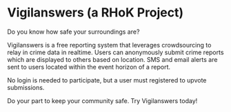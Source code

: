 Vigilanswers (a RHoK Project)
=============

Do you know how safe your surroundings are?

Vigilanswers is a free reporting system that leverages crowdsourcing to relay in crime data in realtime. Users can anonymously submit crime reports which are displayed to others based on location. SMS and email alerts are sent to users located within the event horizon of a report.

No login is needed to participate, but a user must registered to upvote submissions.

Do your part to keep your community safe. Try Vigilanswers today!